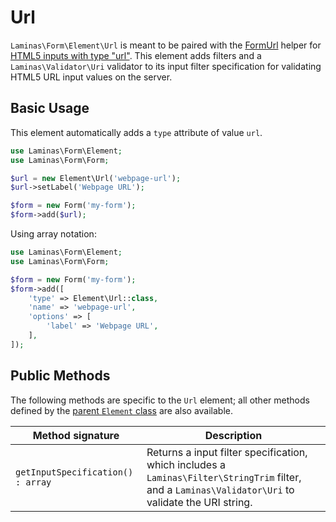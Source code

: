 # Url

`Laminas\Form\Element\Url` is meant to be paired with the
[FormUrl](../helper/form-url.md) helper for
[HTML5 inputs with type "url"](http://www.whatwg.org/specs/web-apps/current-work/multipage/states-of-the-type-attribute.html#url-state-%28type=url%29).
This element adds filters and a `Laminas\Validator\Uri` validator to its input
filter specification for validating HTML5 URL input values on the server.

## Basic Usage

This element automatically adds a `type` attribute of value `url`.

```php
use Laminas\Form\Element;
use Laminas\Form\Form;

$url = new Element\Url('webpage-url');
$url->setLabel('Webpage URL');

$form = new Form('my-form');
$form->add($url);
```

Using array notation:

```php
use Laminas\Form\Element;
use Laminas\Form\Form;

$form = new Form('my-form');
$form->add([
	'type' => Element\Url::class,
	'name' => 'webpage-url',
	'options' => [
		'label' => 'Webpage URL',
	],
]);
```

## Public Methods

The following methods are specific to the `Url` element; all other methods
defined by the [parent `Element` class](element.md#public-methods) are also
available.

Method signature                  | Description
--------------------------------- | -----------
`getInputSpecification() : array` | Returns a input filter specification, which includes a `Laminas\Filter\StringTrim` filter, and a `Laminas\Validator\Uri` to validate the URI string.
